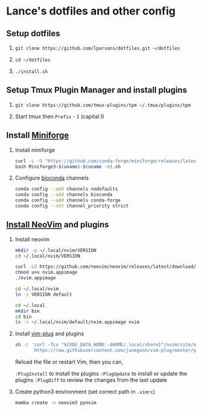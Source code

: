 # Lance's dotfiles and other config

## Setup dotfiles

1. `git clone https://github.com/lparsons/dotfiles.git ~/dotfiles`

2. `cd ~/dotfiles`

3. `./install.sh`

## Setup Tmux Plugin Manager and install plugins

1. `git clone https://github.com/tmux-plugins/tpm ~/.tmux/plugins/tpm`

2. Start tmux then `Prefix` - `I` (capital I)

## Install [Miniforge](https://github.com/conda-forge/miniforge)

1. Install miniforge

    ```bash
    curl -L -O "https://github.com/conda-forge/miniforge/releases/latest/download/Miniforge3-$(uname)-$(uname -m).sh"
    bash Miniforge3-$(uname)-$(uname -m).sh
    ```

2. Configure [bioconda]() channels

    ```bash
    conda config --add channels nodefaults
    conda config --add channels bioconda
    conda config --add channels conda-forge
    conda config --set channel_priority strict
    ```

## [Install NeoVim](https://github.com/neovim/neovim/blob/master/INSTALL.md#appimage-universal-linux-package) and plugins

1. Install neovim

    ```bash
    mkdir -p ~/.local/nvim/VERSION
    cd ~/.local/nvim/VERSION
    
    curl -LO https://github.com/neovim/neovim/releases/latest/download/nvim.appimage
    chmod u+x nvim.appimage
    ./nvim.appimage
    
    cd ~/.local/nvim
    ln -s VERSION default

    cd ~/.local
    mkdir bin
    cd bin
    ln -s ~/.local/nvim/default/nvim.appimage nvim
    ```

2. Install [vim-plug](https://github.com/junegunn/vim-plug) and plugins

    ```bash
    sh -c 'curl -fLo "${XDG_DATA_HOME:-$HOME/.local/share}"/nvim/site/autoload/plug.vim --create-dirs \
           https://raw.githubusercontent.com/junegunn/vim-plug/master/plug.vim'
    ```

    Reload the file or restart Vim, then you can,

    `:PlugInstall` to install the plugins
    `:PlugUpdate` to install or update the plugins
    `:PlugDiff` to review the changes from the last update

3. Create python3 environment (set correct path in `.vimrc`)

    ```bash
    mamba create -n neovim3 pynvim
    ```

